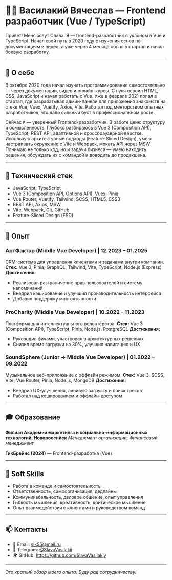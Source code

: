 # 🧑‍💻 Василакий Вячеслав — Frontend разработчик (Vue / TypeScript)

Привет! Меня зовут Слава. Я — frontend-разработчик с уклоном в Vue и TypeScript. Начал свой путь в 2020 году с изучения основ по документациям и видео, а уже через 4 месяца попал в стартап и начал боевую разработку.

---

## 🚀 О себе

В октябре 2020 года начал изучать программирование самостоятельно — через документации, видео и онлайн-курсы. С нуля освоил HTML, CSS, JavaScript и начал работать с Vue. Уже в феврале 2021 попал в стартап, где разрабатывал админ-панели для приложения знакомств на стеке Vue, Vuex, Vuetify, Axios, Vite. Работал под менторством опытных разработчиков, что дало сильный буст в профессиональном росте.

Сейчас я — уверенный Frontend-разработчик. В работе ценю структуру и осмысленность. Глубоко разбираюсь в Vue 3 (Composition API), TypeScript, REST API, адаптивной и кроссбраузерной вёрстке. Использую архитектурные подходы (Feature-Sliced Design), умею настраивать окружение с Vite и Webpack, мокать API через MSW. Понимаю не только код, но и задачи бизнеса — умею находить решения, обсуждать их с командой и доводить до продакшена.

---

## 🧩 Технический стек

- JavaScript, TypeScript
- Vue 3 (Composition API, Options API), Vuex, Pinia
- Vue Router, Vuetify, Tailwind, SCSS, HTML5, CSS3
- REST API, Axios, MSW
- Vite, Webpack, Git, GitHub
- Feature-Sliced Design (FSD)

---

## 💼 Опыт

### **АртФактор** (Middle Vue Developer) | 12.2023 – 01.2025

CRM-система для управления клиентами и задачами внутри компании.
**Стек:** Vue 3, Pinia, GraphQL, Tailwind, Vite, TypeScript, Node.js (Express)
**Достижения:**

- Реализовал разграничение прав пользователей и систему напоминаний
- Внедрил кэширование и улучшил производительность интерфейса
- Добавил поддержку многоязычности

### **ProCharity** (Middle Vue Developer) | 10.2022 – 11.2023

Платформа для интеллектуального волонтёрства.
**Стек:** Vue 3 (Composition API), TypeScript, Pinia, Node.js, PostgreSQL
**Достижения:**

- Руководил фичами, участвовал в архитектурных решениях
- Снизил время загрузки на 30%, улучшил навигацию и UX

### **SoundSphere** (Junior → Middle Vue Developer) | 01.2022 – 09.2022

Музыкальное веб-приложение с оффлайн режимом.
**Стек:** Vue 3, SCSS, Vite, Vue Router, Pinia, Node.js, MongoDB
**Достижения:**

- Внедрил UX-улучшения, ленивую загрузку и поиск треков
- Работал над кешированием и оффлайн-доступом

---

## 🎓 Образование

**Филиал Академии маркетинга и социально-информационных технологий, Новороссийск**
_Менеджмент организации, Финансовый менеджмент_

**ГикБрейнс (2024)** — Frontend-разработка (Vue)

---

## 🧠 Soft Skills

- Работа в команде и самостоятельность
- Ответственность, самоорганизация, дедлайны
- Коммуникабельность, деловое общение, опыт управления
- Гибкость мышления, креативность, критическое мышление
- Опыт взаимодействия с клиентами и руководством команд

---

## 📫 Контакты

- 📧 Email: slk55@mail.ru
- 📱 Telegram: [@SlavaVasilakii](https://t.me/SlavaVasilakii)
- 🌍 GitHub: https://github.com/SlavaVasilakiy

---

_Это краткий обзор моего опыта. Буду рад сотрудничеству!_
